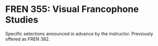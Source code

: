 # FREN 355: Visual Francophone Studies

Specific selections announced in advance by the instructor. Previously offered as FREN 382.